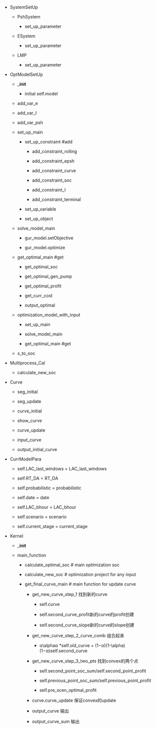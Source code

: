 - SystemSetUp

  - PshSystem
    - set_up_parameter

  - ESystem
    - set_up_parameter

  - LMP
    - set_up_parameter

- OptModelSetUp

  - ___init__
    - initial self.model 

  - add_var_e

  - add_var_I

  - add_var_psh

  - set_up_main

    - set_up_constraint #add

      - add_constraint_rolling

      - add_constraint_epsh

      - add_constraint_curve

      - add_constraint_soc

      - add_constraint_I

      - add_constraint_terminal

    - set_up_variable

    - set_up_object

  - solve_model_main

    - gur_model.setObjective

    - gur_model.optimize

  - get_optimal_main #get

    - get_optimal_soc

    - get_optimal_gen_pump

    - get_optimal_profit

    - get_curr_cost

    - output_optimal

  - optimization_model_with_input

    - set_up_main

    - solve_model_main

    - get_optimal_main #get 

  - x_to_soc

- Multiprocess_Cal

  - calculate_new_soc

- Curve

  - seg_initial

  - seg_update

  - curve_initial

  - show_curve

  - curve_update

  - input_curve

  - output_initial_curve

- CurrModelPara

  - self.LAC_last_windows = LAC_last_windows

  - self.RT_DA = RT_DA

  - self.probabilistic = probabilistic

  - self.date = date

  - self.LAC_bhour = LAC_bhour

  - self.scenario = scenario

  - self.current_stage = current_stage

- Kernel

  - ___init__

  - main_function

    - calculate_optimal_soc    # main optimization soc

    - calculate_new_soc     # optimization project for any input

    - get_final_curve_main    # main function for update curve

      - get_new_curve_step_1    找到新的curve

        - self.curve

        - self.second_curve_profit新的curve的profit创建

        - self.second_curve_slope新的curve的slope创建

      - get_new_curve_step_2_curve_comb 组合起来
        - α\alphaα *self.old_curve + (1−α)(1-\alpha)(1−α)self.second_curve

      - get_new_curve_step_3_two_pts 找到convex的两个点

        - self.second_point_soc_sum/self.second_point_profit

        - self.previous_point_soc_sum/self.previous_point_profit 

        - self.pre_scen_optimal_profit

      - curve.curve_update 保证convex的update

      - output_curve 输出

      - output_curve_sum 输出
